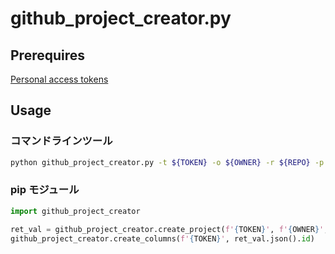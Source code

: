 # github_project_creator.py

## Prerequires

[Personal access tokens](https://github.com/settings/tokens)

## Usage

### コマンドラインツール

```bash
python github_project_creator.py -t ${TOKEN} -o ${OWNER} -r ${REPO} -p ${PROJECT_NAME}
```

### pip モジュール

```py
import github_project_creator

ret_val = github_project_creator.create_project(f'{TOKEN}', f'{OWNER}', f'{REPO}', f'{PROJECT_NAME}')
github_project_creator.create_columns(f'{TOKEN}', ret_val.json().id)
```
